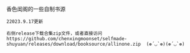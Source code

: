 香色闺阁的一些自制书源
~~~~~~~~~~~~~~~~~~~~~~~~~~~~~~~~~~~
22023.9.17更新

右侧release下载合集zip文件，或者直接访问https://github.com/chenxingmoonset/selfmade-shuyuan/releases/download/booksource/allinone.zip  (❁´◡`❁)(❁´◡`❁)
